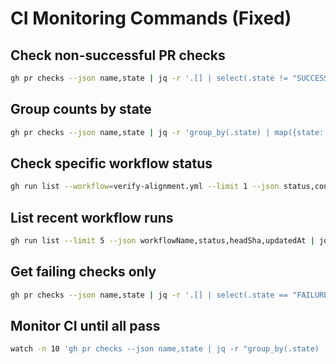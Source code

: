 # CI Monitoring Commands (Fixed)

## Check non-successful PR checks
```bash
gh pr checks --json name,state | jq -r '.[] | select(.state != "SUCCESS") | "\(.name): \(.state)"' | sort -u
```

## Group counts by state
```bash
gh pr checks --json name,state | jq -r 'group_by(.state) | map({state: .[0].state, count: length})[]'
```

## Check specific workflow status
```bash
gh run list --workflow=verify-alignment.yml --limit 1 --json status,conclusion,headSha | jq -r '.[] | "\(.headSha[0:7]): \(.status)/\(.conclusion)"'
```

## List recent workflow runs
```bash
gh run list --limit 5 --json workflowName,status,headSha,updatedAt | jq -r '.[] | "\(.headSha[0:7]) \(.status) - \(.workflowName)"'
```

## Get failing checks only
```bash
gh pr checks --json name,state | jq -r '.[] | select(.state == "FAILURE") | .name'
```

## Monitor CI until all pass
```bash
watch -n 10 'gh pr checks --json name,state | jq -r "group_by(.state) | map({state: .[0].state, count: length})[]"'
```